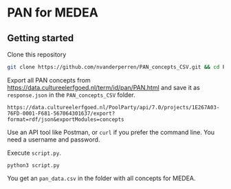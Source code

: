 # PAN for MEDEA

## Getting started

Clone this repository

```bash
git clone https://github.com/nvanderperren/PAN_concepts_CSV.git && cd PAN_concepts_CSV
```

Export all PAN concepts from https://data.cultureelerfgoed.nl/term/id/pan/PAN.html and save it as `response.json` in the `PAN_concepts_CSV` folder.

```
https://data.cultureelerfgoed.nl/PoolParty/api/7.0/projects/1E267A03-76FD-0001-F681-567064301637/export?format=rdf/json&exportModules=concepts
```

Use an API tool like Postman, or `curl` if you prefer the command line. You need a username and password.

Execute `script.py`.

```
python3 script.py
```

You get an `pan_data.csv` in the folder with all concepts for MEDEA.
